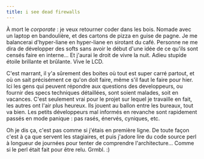 ```yaml
---
title: i see dead firewalls
---
```


À mort le _corporate_ : je veux retourner coder dans les bois. Nomade avec un
laptop en bandoulière, et des cartons de pizza en guise de pagne. Je me
balancerai d'hyper-liane en hyper-liane en sirotant du café. Personne ne me
dira de développer des softs sans avoir le début d'une idée de ce qu'ils sont
censés faire en interne... Et j'aurai le droit de vivre la nuit. Adieu stupide
étoile brillante et brûlante. Vive le LCD.

C'est marrant, il y'a sûrement des boites où tout est super carré partout, et
où on sait précisément ce qu'on doit faire, même s'il faut le faire pour hier.
Ici les gens qui peuvent répondre aux questions des developpeurs, ou fournir
des specs techniques détaillées, sont soient malades, soit en vacances. C'est
seulement vrai pour le projet sur lequel je travaille en fait, les autres ont
l'air plus heureux. Ils jouent au ballon entre les bureaux, tout va bien. Les
petits développeurs mal informés en revanche sont rapidement passés en mode
panique : pas rasés, énervés, cyniques, etc.

Oh je dis ça, c'est pas comme si j'étais en première ligne. De toute façon
c'est à ça que servent les stagiaires, et puis j'adore lire du code source
perl à longueur de journées pour tenter de comprendre l'architecture... Comme
si le perl était fait pour être relu. Grmbl. :)

